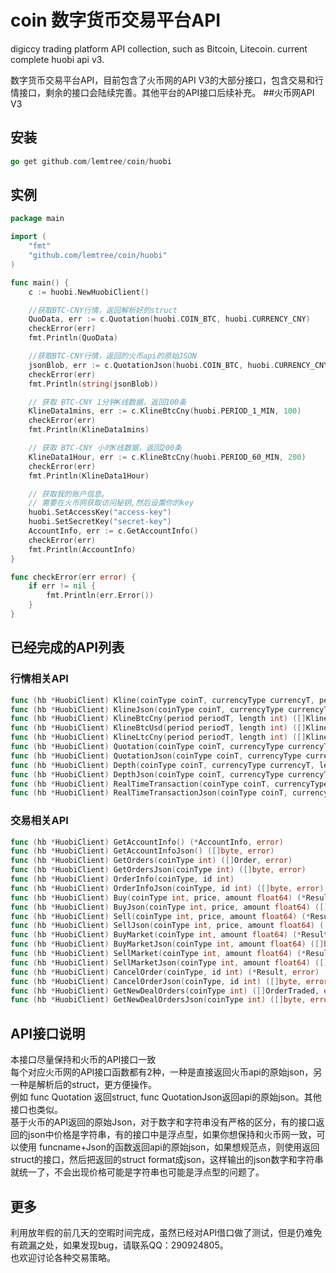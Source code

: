 # coin 数字货币交易平台API
digiccy trading platform API collection, such as Bitcoin, Litecoin. current complete huobi api v3. 

数字货币交易平台API，目前包含了火币网的API V3的大部分接口，包含交易和行情接口，剩余的接口会陆续完善。其他平台的API接口后续补充。
##火币网API V3 

## 安装
```go
go get github.com/lemtree/coin/huobi
```


## 实例

```go
package main

import (
	"fmt"
	"github.com/lemtree/coin/huobi"
)

func main() {
	c := huobi.NewHuobiClient()

	//获取BTC-CNY行情，返回解析好的struct	
	QuoData, err := c.Quotation(huobi.COIN_BTC, huobi.CURRENCY_CNY)
	checkError(err)
	fmt.Println(QuoData)

	//获取BTC-CNY行情，返回的火币api的原始JSON
	jsonBlob, err := c.QuotationJson(huobi.COIN_BTC, huobi.CURRENCY_CNY)
	checkError(err)
	fmt.Println(string(jsonBlob))

	// 获取 BTC-CNY 1分钟K线数据，返回100条
	KlineData1mins, err := c.KlineBtcCny(huobi.PERIOD_1_MIN, 100)
	checkError(err)
	fmt.Println(KlineData1mins)

	// 获取 BTC-CNY 小时K线数据，返回200条
	KlineData1Hour, err := c.KlineBtcCny(huobi.PERIOD_60_MIN, 200)
	checkError(err)
	fmt.Println(KlineData1Hour)

	// 获取我的账户信息。
	// 需要在火币网获取访问秘钥,然后设置你的key
	huobi.SetAccessKey("access-key")
	huobi.SetSecretKey("secret-key")
	AccountInfo, err := c.GetAccountInfo()
	checkError(err)
	fmt.Println(AccountInfo)
}

func checkError(err error) {
	if err != nil {
		fmt.Println(err.Error())
	}
}
```

## 已经完成的API列表
### 行情相关API
```go
func (hb *HuobiClient) Kline(coinType coinT, currencyType currencyT, period periodT, length int) ([]Kline, error) 
func (hb *HuobiClient) KlineJson(coinType coinT, currencyType currencyT, period periodT, length int) ([]byte, error)
func (hb *HuobiClient) KlineBtcCny(period periodT, length int) ([]Kline, error) 
func (hb *HuobiClient) KlineBtcUsd(period periodT, length int) ([]Kline, error)
func (hb *HuobiClient) KlineLtcCny(period periodT, length int) ([]Kline, error)
func (hb *HuobiClient) Quotation(coinType coinT, currencyType currencyT) (*RealTimeQuotation, error)
func (hb *HuobiClient) QuotationJson(coinType coinT, currencyType currencyT) ([]byte, error)
func (hb *HuobiClient) Depth(coinType coinT, currencyType currencyT, length int) (*Depth, error) 
func (hb *HuobiClient) DepthJson(coinType coinT, currencyType currencyT, length int) ([]byte, error)
func (hb *HuobiClient) RealTimeTransaction(coinType coinT, currencyType currencyT) (*RealTimeTransactionData, error)
func (hb *HuobiClient) RealTimeTransactionJson(coinType coinT, currencyType currencyT) ([]byte, error)
```

### 交易相关API
```go
func (hb *HuobiClient) GetAccountInfo() (*AccountInfo, error)
func (hb *HuobiClient) GetAccountInfoJson() ([]byte, error) 
func (hb *HuobiClient) GetOrders(coinType int) ([]Order, error) 
func (hb *HuobiClient) GetOrdersJson(coinType int) ([]byte, error)
func (hb *HuobiClient) OrderInfo(coinType, id int)
func (hb *HuobiClient) OrderInfoJson(coinType, id int) ([]byte, error)
func (hb *HuobiClient) Buy(coinType int, price, amount float64) (*Result, error)
func (hb *HuobiClient) BuyJson(coinType int, price, amount float64) ([]byte, error)
func (hb *HuobiClient) Sell(coinType int, price, amount float64) (*Result, error) 
func (hb *HuobiClient) SellJson(coinType int, price, amount float64) ([]byte, error)
func (hb *HuobiClient) BuyMarket(coinType int, amount float64) (*Result, error) 
func (hb *HuobiClient) BuyMarketJson(coinType int, amount float64) ([]byte, error) 
func (hb *HuobiClient) SellMarket(coinType int, amount float64) (*Result, error)
func (hb *HuobiClient) SellMarketJson(coinType int, amount float64) ([]byte, error) 
func (hb *HuobiClient) CancelOrder(coinType, id int) (*Result, error)
func (hb *HuobiClient) CancelOrderJson(coinType, id int) ([]byte, error) 
func (hb *HuobiClient) GetNewDealOrders(coinType int) ([]OrderTraded, error) 
func (hb *HuobiClient) GetNewDealOrdersJson(coinType int) ([]byte, error) 
```

## API接口说明
本接口尽量保持和火币的API接口一致<br>
每个对应火币网的API接口函数都有2种，一种是直接返回火币api的原始json，另一种是解析后的struct，更方便操作。<br>
例如 func Quotation 返回struct, func QuotationJson返回api的原始json。其他接口也类似。<br>
基于火币的API返回的原始Json，对于数字和字符串没有严格的区分，有的接口返回的json中价格是字符串，有的接口中是浮点型，如果你想保持和火币网一致，可以使用 funcname+Json的函数返回api的原始json，如果想规范点，则使用返回struct的接口，然后把返回的struct format成json，这样输出的json数字和字符串就统一了，不会出现价格可能是字符串也可能是浮点型的问题了。


## 更多
利用放年假的前几天的空暇时间完成，虽然已经对API借口做了测试，但是仍难免有疏漏之处，如果发现bug，请联系QQ：290924805。<br>
也欢迎讨论各种交易策略。
